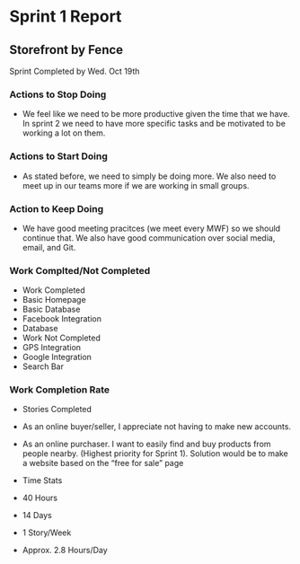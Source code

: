 # Sprint 1 Report
## Storefront by Fence
Sprint Completed by Wed. Oct 19th

### Actions to Stop Doing
* We feel like we need to be more productive given the time that we have. In sprint 2 we need to have more specific tasks and be motivated to be working a lot on them.

### Actions to Start Doing
* As stated before, we need to simply be doing more. We also need to meet up in our teams more if we are working in small groups.

### Action to Keep Doing
* We have good meeting pracitces (we meet every MWF) so we should continue that. We also have good communication over social media, email, and Git.

### Work Complted/Not Completed
* Work Completed
 * Basic Homepage
 * Basic Database
 * Facebook Integration
 * Database
* Work Not Completed
 * GPS Integration
 * Google Integration
 * Search Bar
 

### Work Completion Rate
* Stories Completed
 * As an online buyer/seller, I appreciate not having to make new accounts.
 * As an online purchaser. I want to easily find and buy products from people nearby. (Highest priority for Sprint 1). Solution would be to make a website based on the “free for sale” page

* Time Stats
 * 40 Hours
 * 14 Days
 * 1 Story/Week
 * Approx. 2.8 Hours/Day
 
